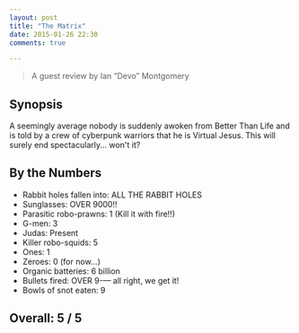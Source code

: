 ```yaml
---
layout: post
title: "The Matrix"
date: 2015-01-26 22:30
comments: true

---
```


> A guest review by Ian‭ “‬Devo‭” ‬Montgomery

## Synopsis

A seemingly average nobody is suddenly awoken from Better Than Life and is told by a crew of cyberpunk warriors that he is Virtual Jesus.‭ ‬This will surely end spectacularly...‭ ‬won't it‭?

## By the Numbers

* Rabbit holes fallen into‭: ‬ALL THE RABBIT HOLES
* Sunglasses: ‬OVER‭ ‬9000‭!!
* Parasitic robo-prawns‭: ‬1‭ (‬Kill it with fire‭!!)
* G-men‭: ‬3
* Judas‭: ‬Present
* Killer robo-squids‭: ‬5
* Ones‭: ‬1
* Zeroes‭: ‬0‭ (‬for now...‭)
* Organic batteries‭: ‬6‭ ‬billion
* Bullets fired‭: ‬OVER‭ ‬9-&mdash; ‬all right,‭ ‬we get it‭!
* Bowls of snot eaten‭:‭ ‬9

## Overall: 5 / 5
